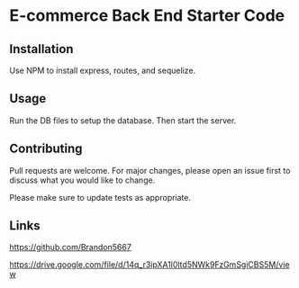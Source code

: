 # E-commerce Back End Starter Code

## Installation

Use NPM to install express, routes, and sequelize.

## Usage

Run the DB files to setup the database. Then start the server.

## Contributing

Pull requests are welcome. For major changes, please open an issue first
to discuss what you would like to change.

Please make sure to update tests as appropriate.

## Links
https://github.com/Brandon5667


https://drive.google.com/file/d/14q_r3ipXA1l0ltd5NWk9FzGmSgiCBS5M/view